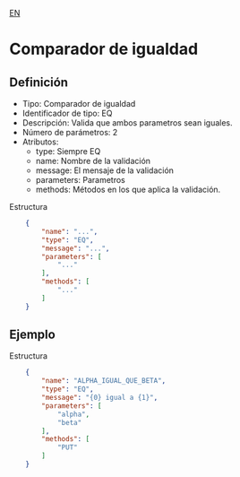 [EN](EQ.md)
# Comparador de igualdad

## Definición
* Tipo: Comparador de igualdad
* Identificador de tipo: EQ
* Descripción: Valida que ambos parametros sean iguales.
* Número de parámetros: 2
* Atributos:
  * type: Siempre EQ
  * name: Nombre de la validación
  * message: El mensaje de la validación
  * parameters: Parametros
  * methods: Métodos en los que aplica la validación.

Estructura
```json
	{
		"name": "...",
		"type": "EQ",
		"message": "...",
		"parameters": [
			"..."
		],
		"methods": [
			"..."
		]
	}
```
## Ejemplo

Estructura
```json
	{
		"name": "ALPHA_IGUAL_QUE_BETA",
		"type": "EQ",
		"message": "{0} igual a {1}",
		"parameters": [
			"alpha",
			"beta"
		],
		"methods": [
			"PUT"
		]
	}
```
